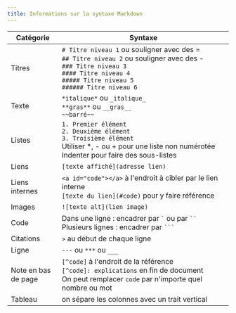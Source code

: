 ```yaml
---
title: Informations sur la syntaxe Markdown
---
```


| Catégorie | Syntaxe
| --------- | ---------------------
| Titres    | `# Titre niveau 1` ou souligner avec des = <br/> `## Titre niveau 2` ou souligner avec des - <br/> `### Titre niveau 3` <br/> `#### Titre niveau 4` <br/> `##### Titre niveau 5` <br/> `###### Titre niveau 6`
| Texte     | `*italique*` ou `_italique_` <br/> `**gras**` ou `__gras__` <br/> `~~barré~~`
| Listes    | `1. Premier élément` <br/> `2. Deuxième élément` <br/> `3. Troisième élément` <br/> Utiliser *, - ou + pour une liste non numérotée <br/> Indenter pour faire des sous-listes
| Liens     | `[texte affiché](adresse lien)`
| Liens internes| `<a id="code"></a>` à l'endroit à cibler par le lien interne<br/>`[texte du lien](#code)` pour y faire référence
| Images    | `![texte alt](lien image)`
| Code      | Dans une ligne : encadrer par `` ` `` ou par ` `` ` <br/> Plusieurs lignes : encadrer par ` ``` `
| Citations | `>` au début de chaque ligne
| Ligne     | `---` ou `***` ou `___`
| Note en bas<br/>de page | `[^code]` à l'endroit de la référence<br/>`[^code]: explications` en fin de document<br/>On peut remplacer `code` par n'importe quel nombre ou mot
| Tableau   | on sépare les colonnes avec un trait vertical